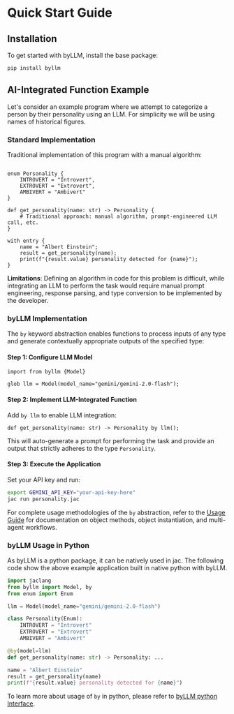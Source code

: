 # Quick Start Guide

## Installation

To get started with byLLM, install the base package:

```bash
pip install byllm
```

## AI-Integrated Function Example

Let's consider an example program where we attempt to categorize a person by their personality using an LLM. For simplicity we will be using names of historical figures.

### Standard Implementation

Traditional implementation of this program with a manual algorithm:

```jac linenums="1"

enum Personality {
    INTROVERT = "Introvert",
    EXTROVERT = "Extrovert",
    AMBIVERT = "Ambivert"
}

def get_personality(name: str) -> Personality {
    # Traditional approach: manual algorithm, prompt-engineered LLM call, etc.
}

with entry {
    name = "Albert Einstein";
    result = get_personality(name);
    print(f"{result.value} personality detected for {name}");
}
```

**Limitations**: Defining an algorithm in code for this problem is difficult, while integrating an LLM to perform the task would require manual prompt engineering, response parsing, and type conversion to be implemented by the developer.

### byLLM Implementation

The `by` keyword abstraction enables functions to process inputs of any type and generate contextually appropriate outputs of the specified type:

#### Step 1: Configure LLM Model

```jac linenums="1"
import from byllm {Model}

glob llm = Model(model_name="gemini/gemini-2.0-flash");
```

#### Step 2: Implement LLM-Integrated Function

Add `by llm` to enable LLM integration:

```jac linenums="1"
def get_personality(name: str) -> Personality by llm();
```

This will auto-generate a prompt for performing the task and provide an output that strictly adheres to the type `Personality`.

#### Step 3: Execute the Application

Set your API key and run:

```bash
export GEMINI_API_KEY="your-api-key-here"
jac run personality.jac
```

For complete usage methodologies of the `by` abstraction, refer to the [Usage Guide](./usage.md) for documentation on object methods, object instantiation, and multi-agent workflows.


### byLLM Usage in Python

As byLLM is a python package, it can be natively used in jac. The following code show the above example application built in native python with byLLM.

```python linenums="1"
import jaclang
from byllm import Model, by
from enum import Enum

llm = Model(model_name="gemini/gemini-2.0-flash")

class Personality(Enum):
    INTROVERT = "Introvert"
    EXTROVERT = "Extrovert"
    AMBIVERT = "Ambivert"

@by(model=llm)
def get_personality(name: str) -> Personality: ...

name = "Albert Einstein"
result = get_personality(name)
print(f"{result.value} personality detected for {name}")
```

To learn more about usage of `by` in python, please refer to [byLLM python Interface](./python_integration.md).
